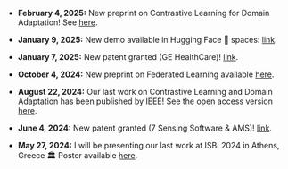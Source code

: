 - <strong>February 4, 2025:</strong> New preprint on Contrastive Learning for Domain Adaptation! See <a href="https://www.arxiv.org/abs/2502.00052" target="_blank" rel="noopener noreferrer">here</a>.

- <strong>January 9, 2025:</strong> New demo available in Hugging Face 🤗 spaces: <a href="https://huggingface.co/spaces/gonzaq/gen-transcrip-transf" target="_blank" rel="noopener noreferrer">link</a>.

- <strong>January 7, 2025:</strong> New patent granted (GE HealthCare)! <a href="https://www.freepatentsonline.com/y2025/0006381.html" target="_blank" rel="noopener noreferrer">link</a>.

- <strong>October 4, 2024:</strong> New preprint on Federated Learning available <a href="https://arxiv.org/abs/2410.03281" target="_blank" rel="noopener noreferrer">here</a>.

- <strong>August 22, 2024:</strong> Our last work on Contrastive Learning and Domain Adaptation has been published by IEEE! See the open access version <a href="https://univ-tlse2.hal.science/UP-SCIENCES/hal-04577704v1" target="_blank" rel="noopener noreferrer">here</a>.

- <strong>June 4, 2024:</strong> New patent granted (7 Sensing Software & AMS)! <a href="https://patents.google.com/patent/WO2024115382A1/en?oq=WO2024115382A1" target="_blank" rel="noopener noreferrer">link</a>.

- <strong>May 27, 2024:</strong> I will be presenting our last work at ISBI 2024 in Athens, Greece 🏛️ Poster available <a href="./static/assets/isbi_2024_poster.pdf" target="_blank" rel="noopener noreferrer">here</a>.